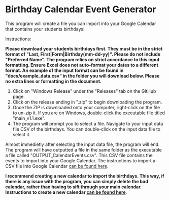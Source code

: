 # Birthday Calendar Event Generator

This program will create a file you can import into your Google Calendar that contains your students birthdays!

Instructions:

**Please download your students birthdays first. They must be in the strict format of "Last, First|Form|Birthday(mm-dd-yy)". Please do not include "Preferred Name". The program relies on strict accordance to this input formatting. Ensure Excel does not auto-format your dates to a different format. An example of the input format can be found in "docs/example_data.csv" in the folder you will download below. Please no extra lines or formatting in the document.**

1) Click on "Windows Release" under the "Releases" tab on the GitHub page.
2) Click on the release ending in ".zip" to begin downloading the program.
3) Once the ZIP is downloaded onto your computer, right-click on the file to un-zip it. If you are on Windows, double-click the executable file titled "main_v1.1.exe".
4) The program will prompt you to select a file. Navigate to your input data file CSV of the birthdays. You can double-click on the input data file to select it.

Almost immedietly after selecting the input data file, the program will end. The program will have outputted a file in the same folder as the executable a file called "OUTPUT_CalendarEvents.csv". This CSV file contains the events to import into your Google Calendar. The instructions to import a CSV file into Google Calendar [can be found here](https://support.google.com/calendar/answer/37118?hl=en&co=GENIE.Platform%3DDesktop).

**I recommend creating a new calendar to import the birthdays. This way, if there is any issue with the program, you can simply delete the bad calendar, rather than having to sift through your main calendar. Instructions to create a new calendar [can be found here](https://support.google.com/calendar/answer/37095?hl=en)**.

